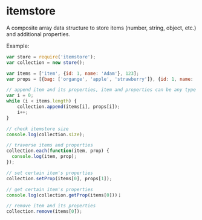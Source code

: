 # itemstore
A composite array data structure to store items (number, string, object, etc.) and additional properties.

Example:
```javascript
var store = require('itemstore');
var collection = new store();

var items = ['item', {id: 1, name: 'Adam'}, 123];
var props = [{bag: ['organge', 'apple', 'strawberry']}, {id: 1, name: 'Adam'}, 'test'];

// append item and its properties, item and properties can be any type
var i = 0;
while (i < items.length) {
	collection.append(items[i], props[i]);
	i++;
}

// check itemstore size
console.log(collection.size);

// traverse items and properties
collection.each(function(item, prop) {
  console.log(item, prop);
});

// set certain item's properties
collection.setProp(items[0], props[1]);

// get certain item's properties
console.log(collection.getProp(items[0]))；

// remove item and its properties
collection.remove(items[0]);
```
